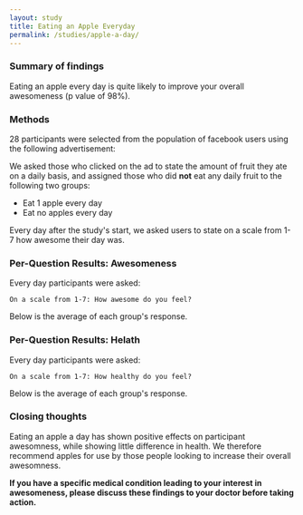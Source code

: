 ```yaml
---
layout: study
title: Eating an Apple Everyday
permalink: /studies/apple-a-day/
---
```


<h3>Summary of findings</h3>

Eating an apple every day is quite likely to improve your overall awesomeness (p value of 98%).

<h3>Methods</h3>

28 participants were selected from the population of facebook users
using the following advertisement:

We asked those who clicked on the ad to state the amount of fruit they
ate on a daily basis, and assigned those who did **not** eat any daily
fruit to the following two groups:

* Eat 1 apple every day
* Eat no apples every day

Every day after the study's start, we asked users to state on a scale
from 1-7 how awesome their day was.

<h3>Per-Question Results: Awesomeness</h3>

Every day participants were asked:

```On a scale from 1-7: How awesome do you feel?```

Below is the average of each group's response.

<canvas id="awesomness-chart" height="400px" width="980px"></canvas>
<script>
  var ctx = document.getElementById("awesomness-chart").getContext("2d");

  var data = {
    labels: ["Day 1", "Day 2", "Day 3", "Day 4", "Day 5", "Day 6", "Day 7"],
    datasets: [
        {
            label: "Apple Eaters",
            fillColor: "rgba(220,220,220,0.2)",
            strokeColor: "rgba(220,220,220,1)",
            pointColor: "rgba(220,220,220,1)",
            pointStrokeColor: "#fff",
            pointHighlightFill: "#fff",
            pointHighlightStroke: "rgba(220,220,220,1)",
            data: [2, 3, 2, 4, 3, 5, 5]
        },
        {
            label: "Apple Non-Eaters",
            fillColor: "rgba(151,187,205,0.2)",
            strokeColor: "rgba(151,187,205,1)",
            pointColor: "rgba(151,187,205,1)",
            pointStrokeColor: "#fff",
            pointHighlightFill: "#fff",
            pointHighlightStroke: "rgba(151,187,205,1)",
            data: [2, 3, 3, 3, 2, 3, 2]
        }
    ]
  };

  var options = {
    scaleOverride: true,
    scaleSteps: 6,
    scaleStepWidth: 1,
    scaleStartValue: 1
  };

  var awesomenessChart = new Chart(ctx).Line(data, options);
</script>


<h3>Per-Question Results: Helath</h3>

Every day participants were asked:

```On a scale from 1-7: How healthy do you feel?```

Below is the average of each group's response.

<canvas id="health-chart" height="400px" width="980px"></canvas>

<script>
  var ctx = document.getElementById("health-chart").getContext("2d");

  data.datasets[0].data = [3.71, 3.42, 2.71, 5.14, 4.28, 4.21, 3.92];
  data.datasets[1].data = [4.42, 4.36, 4.07, 3.29, 3.29, 4, 4.21];

  var healthChart = new Chart(ctx).Line(data, options);
</script>


<h3>Closing thoughts</h3>

Eating an apple a day has shown positive effects on participant
awesomness, while showing little difference in health. We therefore
recommend apples for use by those people looking to increase their
overall awesomness.

**If you have a specific medical condition leading to your interest in
awesomeness, please discuss these findings to your doctor before
taking action.**
